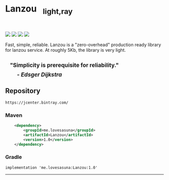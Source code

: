 <h1>Lanzou &nbsp;&nbsp<sub>light,ray</sub></h1><br>

[![][Codacy Status img]][Codacy Status]
[![][Build Status img]][Build Status]
[![][License img]][License Status]
[![][Bintray img]][Bintray Status]

Fast, simple, reliable.  Lanzou is a "zero-overhead" production ready library for lanzou service.  At roughly 5Kb, the library is very light.

&nbsp;&nbsp;&nbsp;<sup>**"Simplicity is prerequisite for reliability."**<br>
&nbsp;&nbsp;&nbsp;&nbsp;&nbsp;&nbsp;&nbsp;&nbsp;&nbsp;- *Edsger Dijkstra*</sup>
----------------------------------------------------
## Repository
```
https://jcenter.bintray.com/
```
### Maven
```xml
    <dependency>
        <groupId>me.lovesasuna</groupId>
        <artifactId>Lanzou</artifactId>
        <version>1.0</version>
    </dependency>
```
### Gradle
```
implementation 'me.lovesasuna:Lanzou:1.0'
```
----------------------------------------------------
[Codacy Status]:https://app.codacy.com/project/badge/Grade/0364d226b78149979387cb47f44b365c
[Codacy Status img]:https://app.codacy.com/project/badge/Grade/4f5318b6b8194a0e8628f938ddef22f0

[Build Status]:https://github.com/LovesAsuna/Mirai-Bot/actions
[Build Status img]:https://github.com/LovesAsuna/Mirai-Bot/workflows/Java%20CI%20with%20Gradle/badge.svg

[License Status]:LICENSE
[License img]:https://img.shields.io/github/license/LovesAsuna/Lanzou.svg?style=popout

[Bintray Status]:https://bintray.com/lovesasuna/maven/Lanzou
[Bintray img]:https://img.shields.io/bintray/v/lovesasuna/maven/Lanzou?style=flat-square